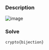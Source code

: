 ### Description

![image](https://github.com/user-attachments/assets/a51b0643-e53b-47de-80dc-e8389fb8a1f7)

### Solve 

`
crypto{bijection}
`
